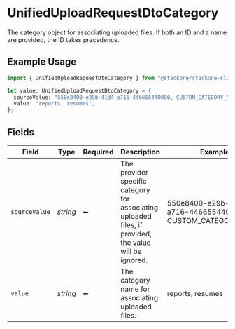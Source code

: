 # UnifiedUploadRequestDtoCategory

The category object for associating uploaded files. If both an ID and a name are provided, the ID takes precedence.

## Example Usage

```typescript
import { UnifiedUploadRequestDtoCategory } from "@stackone/stackone-client-ts/sdk/models/shared";

let value: UnifiedUploadRequestDtoCategory = {
  sourceValue: "550e8400-e29b-41d4-a716-446655440000, CUSTOM_CATEGORY_NAME",
  value: "reports, resumes",
};
```

## Fields

| Field                                                                                                  | Type                                                                                                   | Required                                                                                               | Description                                                                                            | Example                                                                                                |
| ------------------------------------------------------------------------------------------------------ | ------------------------------------------------------------------------------------------------------ | ------------------------------------------------------------------------------------------------------ | ------------------------------------------------------------------------------------------------------ | ------------------------------------------------------------------------------------------------------ |
| `sourceValue`                                                                                          | *string*                                                                                               | :heavy_minus_sign:                                                                                     | The provider specific category for associating uploaded files, if provided, the value will be ignored. | 550e8400-e29b-41d4-a716-446655440000, CUSTOM_CATEGORY_NAME                                             |
| `value`                                                                                                | *string*                                                                                               | :heavy_minus_sign:                                                                                     | The category name for associating uploaded files.                                                      | reports, resumes                                                                                       |